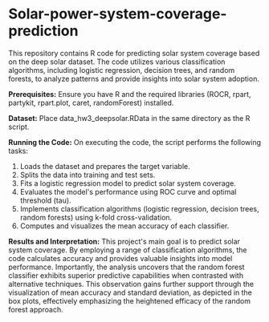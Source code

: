 # Solar-power-system-coverage-prediction

This repository contains R code for predicting solar system coverage based on the deep solar dataset. The code utilizes various classification algorithms, including logistic regression, decision trees, and random forests, to analyze patterns and provide insights into solar system adoption.

**Prerequisites:** Ensure you have R and the required libraries (ROCR, rpart, partykit, rpart.plot, caret, randomForest) installed.

**Dataset:** Place data_hw3_deepsolar.RData in the same directory as the R script.

**Running the Code:** On executing the code, the script performs the following tasks:
1. Loads the dataset and prepares the target variable.
2. Splits the data into training and test sets.
3. Fits a logistic regression model to predict solar system coverage.
4. Evaluates the model's performance using ROC curve and optimal threshold (tau).
5. Implements classification algorithms (logistic regression, decision trees, random forests) using k-fold cross-validation.
6. Computes and visualizes the mean accuracy of each classifier.

**Results and Interpretation:** This project's main goal is to predict solar system coverage. By employing a range of classification algorithms, the code calculates accuracy and provides valuable insights into model performance. Importantly, the analysis uncovers that the random forest classifier exhibits superior predictive capabilities when contrasted with alternative techniques. This observation gains further support through the visualization of mean accuracy and standard deviation, as depicted in the box plots, effectively emphasizing the heightened efficacy of the random forest approach.

